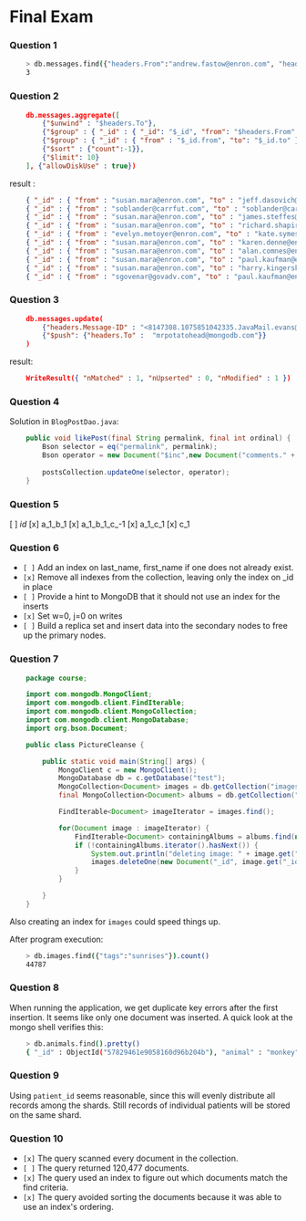 # Final Exam

### Question 1

```bash
    > db.messages.find({"headers.From":"andrew.fastow@enron.com", "headers.To":"jeff.skilling@enron.com"}).count()
    3
```



### Question 2

```json
    db.messages.aggregate([
        {"$unwind" : "$headers.To"},
        {"$group" : { "_id" : { "_id": "$_id", "from": "$headers.From", "to": "$headers.To" }}},
        {"$group" : { "_id" : { "from" : "$_id.from", "to": "$_id.to" }, "count": {"$sum" :1}}},
        {"$sort" : {"count":-1}},
        {"$limit": 10}
    ], {"allowDiskUse" : true})
```

result :
 
```json 
    { "_id" : { "from" : "susan.mara@enron.com", "to" : "jeff.dasovich@enron.com" }, "count" : 750 }
    { "_id" : { "from" : "soblander@carrfut.com", "to" : "soblander@carrfut.com" }, "count" : 679 }
    { "_id" : { "from" : "susan.mara@enron.com", "to" : "james.steffes@enron.com" }, "count" : 646 }
    { "_id" : { "from" : "susan.mara@enron.com", "to" : "richard.shapiro@enron.com" }, "count" : 616 }
    { "_id" : { "from" : "evelyn.metoyer@enron.com", "to" : "kate.symes@enron.com" }, "count" : 567 }
    { "_id" : { "from" : "susan.mara@enron.com", "to" : "karen.denne@enron.com" }, "count" : 552 }
    { "_id" : { "from" : "susan.mara@enron.com", "to" : "alan.comnes@enron.com" }, "count" : 550 }
    { "_id" : { "from" : "susan.mara@enron.com", "to" : "paul.kaufman@enron.com" }, "count" : 506 }
    { "_id" : { "from" : "susan.mara@enron.com", "to" : "harry.kingerski@enron.com" }, "count" : 489 }
    { "_id" : { "from" : "sgovenar@govadv.com", "to" : "paul.kaufman@enron.com" }, "count" : 488 }
```

### Question 3

```json
    db.messages.update(
        {"headers.Message-ID" : "<8147308.1075851042335.JavaMail.evans@thyme>"}, 
        {"$push": {"headers.To" :  "mrpotatohead@mongodb.com"}}
    )   
```

result: 

```json 
    WriteResult({ "nMatched" : 1, "nUpserted" : 0, "nModified" : 1 })
```

### Question 4

Solution in ```BlogPostDao.java```:
```java 
    public void likePost(final String permalink, final int ordinal) {
        Bson selector = eq("permalink", permalink);
        Bson operator = new Document("$inc",new Document("comments." + ordinal + ".num_likes", 1));
    
        postsCollection.updateOne(selector, operator);
    }
```
 
###  Question 5

[ ] _id_
[x] a_1_b_1
[x] a_1_b_1_c_-1
[x] a_1_c_1
[x] c_1

### Question 6

- ```[ ]``` Add an index on last_name, first_name if one does not already exist.
- ```[x]``` Remove all indexes from the collection, leaving only the index on _id in place
- ```[ ]``` Provide a hint to MongoDB that it should not use an index for the inserts
- ```[x]``` Set w=0, j=0 on writes
- ```[ ]``` Build a replica set and insert data into the secondary nodes to free up the primary nodes.
  
### Question 7 

```java
    package course;

    import com.mongodb.MongoClient;
    import com.mongodb.client.FindIterable;
    import com.mongodb.client.MongoCollection;
    import com.mongodb.client.MongoDatabase;
    import org.bson.Document;

    public class PictureCleanse {

        public static void main(String[] args) {
            MongoClient c = new MongoClient();
            MongoDatabase db = c.getDatabase("test");
            MongoCollection<Document> images = db.getCollection("images");
            final MongoCollection<Document> albums = db.getCollection("albums");

            FindIterable<Document> imageIterator = images.find();

            for(Document image : imageIterator) {
                FindIterable<Document> containingAlbums = albums.find(new Document("images", image.get("_id")));
                if (!containingAlbums.iterator().hasNext()) {
                    System.out.println("deleting image: " + image.get("_id"));
                    images.deleteOne(new Document("_id", image.get("_id")));
                }
            }

        }
    }
```

Also creating an index for ```images``` could speed things up.

After program execution:

```bash  
    > db.images.find({"tags":"sunrises"}).count() 
    44787
```

### Question 8

When running the application, we get duplicate key errors after the first insertion. It seems like only one document was inserted. A quick look at the mongo shell verifies this:

```bash
    > db.animals.find().pretty()
    { "_id" : ObjectId("57829461e9058160d96b204b"), "animal" : "monkey" }
```

### Question 9

Using ```patient_id``` seems reasonable, since this will evenly distribute all records among the shards. Still records of individual patients will be stored on the same shard.

### Question 10

- ```[x]``` The query scanned every document in the collection.
- ```[ ]``` The query returned 120,477 documents.
- ```[x]``` The query used an index to figure out which documents match the find criteria.
- ```[x]``` The query avoided sorting the documents because it was able to use an index's ordering.
